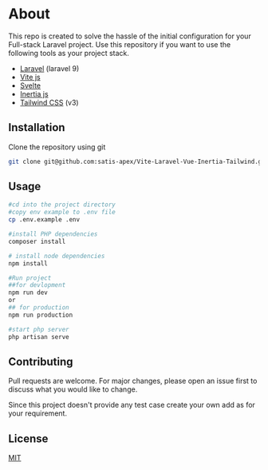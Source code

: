 # About

This repo is created to solve the hassle of the initial configuration for your Full-stack Laravel project. Use this repository if you want to use the following tools as your project stack.

-   [Laravel](https://laravel.com) (laravel 9)
-   [Vite js](https://vitejs.dev)
-   [Svelte](https://svelte.dev)
-   [Inertia js](https://inertiajs.com)
-   [Tailwind CSS](https://tailwindcss.com) (v3)

## Installation

Clone the repository using git

```bash
git clone git@github.com:satis-apex/Vite-Laravel-Vue-Inertia-Tailwind.git

```

## Usage

```bash
#cd into the project directory
#copy env example to .env file
cp .env.example .env

#install PHP dependencies
composer install

# install node dependencies
npm install

#Run project
##for devlopment
npm run dev
or
## for production
npm run production

#start php server
php artisan serve
```

## Contributing

Pull requests are welcome. For major changes, please open an issue first to discuss what you would like to change.

Since this project doesn't provide any test case create your own add as for your requirement.

## License

[MIT](https://choosealicense.com/licenses/mit/)
